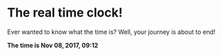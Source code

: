 # The real time clock!

Ever wanted to know what the time is? Well, your journey is about to end!

**The time is Nov 08, 2017, 09:12**